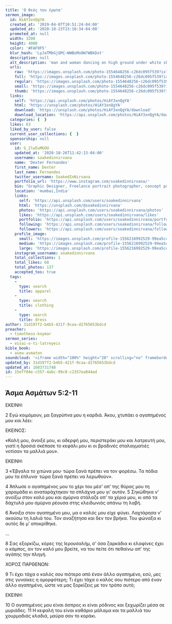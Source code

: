 ```yaml
---
title: 'Ο Θεός του έρωτα'
sermon_image:
  id: HiAY3xnQgYA
  created_at: '2019-04-07T10:51:24-04:00'
  updated_at: '2020-10-23T23:10:34-04:00'
  promoted_at: null
  width: 3200
  height: 4000
  color: '#FAF9F5'
  blur_hash: 'LyJaTMbGjGM{~WWBoMo0W?WBkDxt'
  description: null
  alt_description: 'man and woman dancing on high ground under white sky'
  urls:
    raw: 'https://images.unsplash.com/photo-1554648256-c26dc095f539?ixlib=rb-1.2.1&ixid=eyJhcHBfaWQiOjE2Mzc0OX0'
    full: 'https://images.unsplash.com/photo-1554648256-c26dc095f539?ixlib=rb-1.2.1&q=85&fm=jpg&crop=entropy&cs=srgb&ixid=eyJhcHBfaWQiOjE2Mzc0OX0'
    regular: 'https://images.unsplash.com/photo-1554648256-c26dc095f539?ixlib=rb-1.2.1&q=80&fm=jpg&crop=entropy&cs=tinysrgb&w=1080&fit=max&ixid=eyJhcHBfaWQiOjE2Mzc0OX0'
    small: 'https://images.unsplash.com/photo-1554648256-c26dc095f539?ixlib=rb-1.2.1&q=80&fm=jpg&crop=entropy&cs=tinysrgb&w=400&fit=max&ixid=eyJhcHBfaWQiOjE2Mzc0OX0'
    thumb: 'https://images.unsplash.com/photo-1554648256-c26dc095f539?ixlib=rb-1.2.1&q=80&fm=jpg&crop=entropy&cs=tinysrgb&w=200&fit=max&ixid=eyJhcHBfaWQiOjE2Mzc0OX0'
  links:
    self: 'https://api.unsplash.com/photos/HiAY3xnQgYA'
    html: 'https://unsplash.com/photos/HiAY3xnQgYA'
    download: 'https://unsplash.com/photos/HiAY3xnQgYA/download'
    download_location: 'https://api.unsplash.com/photos/HiAY3xnQgYA/download'
  categories: {  }
  likes: 63
  liked_by_user: false
  current_user_collections: {  }
  sponsorship: null
  user:
    id: G_2lw5uMGOU
    updated_at: '2020-10-26T11:42:13-04:00'
    username: soakedinnirvana
    name: 'Dexter Fernandes'
    first_name: Dexter
    last_name: Fernandes
    twitter_username: SoakedInNirvana
    portfolio_url: 'https://www.instagram.com/soakedinnirvana/'
    bio: "Graphic Designer, Freelance portrait photographer, concept portraits actually.\r\nLoves to travel, take some landscape pictures too."
    location: 'mumbai,India'
    links:
      self: 'https://api.unsplash.com/users/soakedinnirvana'
      html: 'https://unsplash.com/@soakedinnirvana'
      photos: 'https://api.unsplash.com/users/soakedinnirvana/photos'
      likes: 'https://api.unsplash.com/users/soakedinnirvana/likes'
      portfolio: 'https://api.unsplash.com/users/soakedinnirvana/portfolio'
      following: 'https://api.unsplash.com/users/soakedinnirvana/following'
      followers: 'https://api.unsplash.com/users/soakedinnirvana/followers'
    profile_image:
      small: 'https://images.unsplash.com/profile-1556216992529-99ea5cc92435?ixlib=rb-1.2.1&q=80&fm=jpg&crop=faces&cs=tinysrgb&fit=crop&h=32&w=32'
      medium: 'https://images.unsplash.com/profile-1556216992529-99ea5cc92435?ixlib=rb-1.2.1&q=80&fm=jpg&crop=faces&cs=tinysrgb&fit=crop&h=64&w=64'
      large: 'https://images.unsplash.com/profile-1556216992529-99ea5cc92435?ixlib=rb-1.2.1&q=80&fm=jpg&crop=faces&cs=tinysrgb&fit=crop&h=128&w=128'
    instagram_username: soakedinnirvana
    total_collections: 1
    total_likes: 68
    total_photos: 137
    accepted_tos: true
  tags:
    -
      type: search
      title: apparel
    -
      type: search
      title: clothing
    -
      type: search
      title: dress
author: 31d197f2-b4b5-421f-9caa-d2765653bdcd
preacher:
  - timotheos-koymar
sermon_series:
  - eisai-o-ti-latreyeis
bible_book:
  - asma-asmaton
soundcloud: '<iframe width="100%" height="20" scrolling="no" frameborder="no" allow="autoplay" src="https://w.soundcloud.com/player/?url=https%3A//api.soundcloud.com/tracks/734504458%3Fsecret_token%3Ds-AjZ4l&color=%23ff5500&inverse=false&auto_play=false&show_user=true"></iframe>'
updated_by: 31d197f2-b4b5-421f-9caa-d2765653bdcd
updated_at: 1603731748
id: 15eff04e-c557-4abc-99c0-c2357ea844ad
---
```

## Άσμα Ασμάτων 5:2-11

ΕΚΕΙΝΗ:

2 Εγώ κοιμόμουν, μα ξαγρύπνα μου η καρδιά.
Άκου, χτυπάει ο αγαπημένος μου και λέει:

ΕΚΕΙΝΟΣ:

«Καλή μου, άνοιξέ μου, κι αδερφή μου,
περιστεράκι μου και λατρευτή μου,
γιατί η δροσιά σκέπασε το κεφάλι μου
κι οι βραδινές σταλαγματιές νοτίσαν τα μαλλιά μου».

ΕΚΕΙΝΗ:

3 «Έβγαλα το χιτώνα μου·
τώρα ξανά πρέπει
να τον φορέσω.
Τα πόδια μου τα έπλυνα·
τώρα ξανά πρέπει
να λερωθούν».

4 Άπλωσε ο αγαπημένος μου το χέρι του μέσ’ απ’ της θύρας μου τη χαραμάδα κι αναταράχτηκαν τα σπλάχνα μου γι’ αυτόν.
5 Σηκώθηκα ν’ ανοίξω στον καλό μου
και σμύρνα στάλαζε απ’ τα χέρια μου,
κι από τα δάχτυλά μου σμύρνα ρέουσα
στης κλειδωνιάς απάνω τη λαβή.

6 Άνοιξα στον αγαπημένο μου,
μα ο καλός μου είχε φύγει.
Λαχτάρησα ν’ ακούσω τη λαλιά του.
Τον αναζήτησα και δεν τον βρήκα.
Του φώναξα κι αυτός δε μ’ αποκρίθηκε.

...

8 Σας εξορκίζω, κόρες της Ιερουσαλήμ,
σ’ όσα ζαρκάδια κι ελαφίνες έχει ο κάμπος,
αν τον καλό μου βρείτε, να του πείτε
ότι πεθαίνω απ’ της αγάπης την πληγή.

ΧΟΡΟΣ ΠΑΡΘΕΝΩΝ:

9 Τι έχει τάχα ο καλός σου πιότερο
από έναν άλλο αγαπημένο,
εσύ, μες στις γυναίκες η ομορφότερη;
Τι έχει τάχα ο καλός σου πιότερο
από έναν άλλο αγαπημένο,
ώστε να μας ξορκίζεις με τον τρόπο αυτό;

ΕΚΕΙΝΗ:

10 Ο αγαπημένος μου είναι άσπρος κι είναι ρόδινος
και ξεχωρίζει μέσα σε μυριάδες.
11 Η κεφαλή του είναι καθάριο μάλαμα
και τα μαλλιά του χουρμαδιάς κλαδιά, μαύρα σαν το κοράκι.